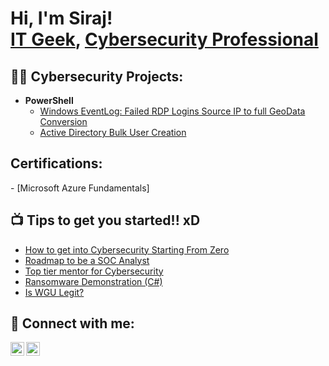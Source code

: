 <h1>Hi, I'm Siraj! <br/><a href="https://github.com/Enchanted9"> IT Geek</a>, <a href="https://www.linkedin.com/in/msh2000/">Cybersecurity Professional</a>
<h2>👨‍💻 Cybersecurity Projects:</h2>

- <b>PowerShell</b>
  - [Windows EventLog: Failed RDP Logins Source IP to full GeoData Conversion](https://github.com/joshmadakor1/Sentinel-Lab)
  - [Active Directory Bulk User Creation](https://github.com/joshmadakor1/AD_PS)
 

<h2> Certifications:</h2>
  - [Microsoft Azure Fundamentals]
  



<h2>📺 Tips to get you started!! xD </h2>

- [How to get into Cybersecurity Starting From Zero](https://www.youtube.com/watch?v=a83ASGn_V_s)
- [Roadmap to be a SOC Analyst](https://www.youtube.com/watch?v=yzRGQF_r3pw)
- [Top tier mentor for Cybersecurity](https://www.youtube.com/@PrabhNair1)
- [Ransomware Demonstration (C#)](https://www.youtube.com/watch?v=OfvdQeh79s0)
- [Is WGU Legit?](https://www.youtube.com/watch?v=E2MwRWxDBkA)

<h2> 🤳 Connect with me:</h2>

[<img align="left" alt="JoshMadakor | LinkedIn" width="22px" src="https://cdn.jsdelivr.net/npm/simple-icons@v3/icons/linkedin.svg" />][linkedin]
[<img align="left" alt="JoshMadakor | Instagram" width="22px" src="https://cdn.jsdelivr.net/npm/simple-icons@v3/icons/instagram.svg" />][instagram]

[instagram]: https://www.instagram.com/msh_jr
[linkedin]: https://www.linkedin.com/in/msh2000/

